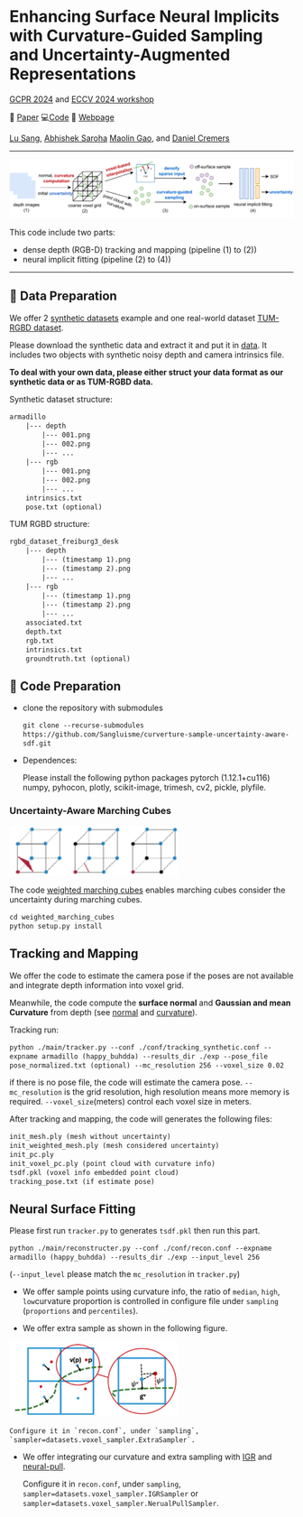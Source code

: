 # Enhancing Surface Neural Implicits with Curvature-Guided Sampling and Uncertainty-Augmented Representations

[GCPR 2024](https://www.gcpr-vmv.de/year/2024) and [ECCV 2024 workshop](https://3d-in-the-wild.github.io/)


📰 [Paper](https://arxiv.org/abs/2306.02099)  💻[Code]() 📣 [Webpage](https://sangluisme.github.io/projects/3_project/)

[Lu Sang](https://sangluisme.github.io/), [Abhishek Saroha](https://cvg.cit.tum.de/members/saroha) [Maolin Gao](https://maolingao.github.io/), and [Daniel Cremers](https://cvg.cit.tum.de/members/cremers) 

---

![Pipeline](assets/pipeline.png)

This code include two parts:
- dense depth (RGB-D) tracking and mapping (pipeline (1) to (2))
- neural implicit fitting (pipeline (2) to (4))

---

## 🔧 Data Preparation
We offer 2 [synthetic datasets](https://drive.google.com/file/d/1-qAWGg0Ji99W2O8NT5FVbZmUVr-61gGE/view?usp=sharing) example and one real-world dataset [TUM-RGBD dataset](https://cvg.cit.tum.de/data/datasets/rgbd-dataset).

Please download the synthetic data and extract it and put it in [data](data). It includes two objects with synthetic noisy depth and camera intrinsics file. 

**To deal with your own data, please either struct your data format as our synthetic data or as TUM-RGBD data.**

Synthetic dataset structure:
```
armadillo
    |--- depth
        |--- 001.png
        |--- 002.png
        |--- ...
    |--- rgb
        |--- 001.png
        |--- 002.png
        |--- ...
    intrinsics.txt
    pose.txt (optional)
```
TUM RGBD structure:

```
rgbd_dataset_freiburg3_desk
    |--- depth
        |--- (timestamp 1).png
        |--- (timestamp 2).png
        |--- ...
    |--- rgb
        |--- (timestamp 1).png
        |--- (timestamp 2).png
        |--- ...
    associated.txt
    depth.txt
    rgb.txt
    intrinsics.txt
    groundtruth.txt (optional)
```
## 🔨 Code Preparation

- clone the repository with submodules
    ```
    git clone --recurse-submodules https://github.com/Sangluisme/curverture-sample-uncertainty-aware-sdf.git
    ```

- Dependences:

    Please install the following python packages
    pytorch (1.12.1+cu116)
    numpy, pyhocon, plotly, scikit-image, trimesh, cv2, pickle, plyfile.




### Uncertainty-Aware Marching Cubes
<img src="assets/mc.png" alt="Sample Image" width="300">

The code [weighted marching cubes](weighted_marching_cubes) enables marching cubes consider the uncertainty during marching cubes.
```
cd weighted_marching_cubes
python setup.py install
```


## Tracking and Mapping

We offer the code to estimate the camera pose if the poses are not available and integrate depth information into voxel grid.

Meanwhile, the code compute the **surface normal** and **Gaussian and mean Curvature** from depth (see [normal](third/normal_estimator.py) and [curvature](third/curvature_estimator.py)).

Tracking run:
```
python ./main/tracker.py --conf ./conf/tracking_synthetic.conf --expname armadillo (happy_buhdda) --results_dir ./exp --pose_file pose_normalized.txt (optional) --mc_resolution 256 --voxel_size 0.02
```
if there is no pose file, the code will estimate the camera pose. `--mc_resolution` is the grid resolution, high resolution means more memory is required. `--voxel_size`(meters) control each voxel size in meters. 


After tracking and mapping, the code will generates the following files:
```
init_mesh.ply (mesh without uncertainty)
init_weighted_mesh.ply (mesh considered uncertainty)
init_pc.ply
init_voxel_pc.ply (point cloud with curvature info)
tsdf.pkl (voxel info embedded point cloud)
tracking_pose.txt (if estimate pose)
```

## Neural Surface Fitting
Please first run `tracker.py` to generates `tsdf.pkl` then run this part.
```
python ./main/reconstructer.py --conf ./conf/recon.conf --expname armadillo (happy_buhdda) --results_dir ./exp --input_level 256
```
(`--input_level` please match the `mc_resolution` in `tracker.py`)

- We offer sample points using curvature info, the ratio of `median`, `high`, `low`curvature proportion is controlled in configure file under `sampling` (`proportions` and `percentiles`).

- We offer extra sample as shown in the following figure.
<img src="assets/taylor.png" alt="Sample Image" width="300">

    Configure it in `recon.conf`, under `sampling`, `sampler=datasets.voxel_sampler.ExtraSampler`.

- We offer integrating our curvature and extra sampling with [IGR](https://github.com/amosgropp/IGR) and [neural-pull](https://github.com/mabaorui/NeuralPull). 

    Configure it in `recon.conf`, under `sampling`, `sampler=datasets.voxel_sampler.IGRSampler` or `sampler=datasets.voxel_sampler.NerualPullSampler`.
